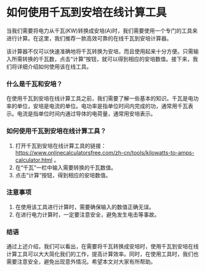 如何使用千瓦到安培在线计算工具
===============

当我们需要将电力从千瓦(KW)转换成安培(A)时，我们需要使用一个专门的工具来进行计算。在这里，我们推荐一款高效可靠的在线千瓦到安培计算器。

该计算器不仅可以快速准确地将千瓦转换为安培，而且使用起来十分方便。只需输入所需转换的千瓦数，点击“计算”按钮，就可以得到相应的安培数值。接下来，我们将详细介绍如何使用该在线工具。

### 什么是千瓦和安培？

在使用千瓦到安培在线计算工具之前，我们需要了解一些基本的知识。千瓦是电功率的单位，安培是电流的单位。电功率是指单位时间内完成的功，通常用千瓦表示。电流是指单位时间内通过导体的电荷量，通常用安培表示。

### 如何使用千瓦到安培在线计算工具？

1. 打开千瓦到安培在线计算工具的链接：<https://www.onlinecalculatorsfree.com/zh-cn/tools/kilowatts-to-amps-calculator.html> 。
2. 在“千瓦”一栏中输入需要转换的千瓦数值。
3. 点击“计算”按钮，得到相应的安培数值。

### 注意事项

1. 在使用该工具进行计算时，需要确保输入的数值正确无误。
2. 在进行电力计算时，一定要注意安全，避免发生电击等事故。

### 结语

通过上述介绍，我们可以看出，在需要将千瓦转换成安培时，使用千瓦到安培在线计算工具可以大大简化我们的工作，提高计算效率。同时，在使用工具时，我们也需要注意安全，避免出现意外情况。希望本文对大家有所帮助。